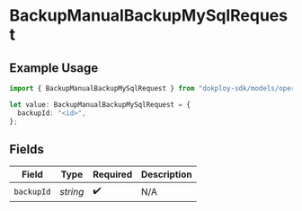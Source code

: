 # BackupManualBackupMySqlRequest

## Example Usage

```typescript
import { BackupManualBackupMySqlRequest } from "dokploy-sdk/models/operations";

let value: BackupManualBackupMySqlRequest = {
  backupId: "<id>",
};
```

## Fields

| Field              | Type               | Required           | Description        |
| ------------------ | ------------------ | ------------------ | ------------------ |
| `backupId`         | *string*           | :heavy_check_mark: | N/A                |